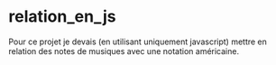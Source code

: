 # relation_en_js
Pour ce projet je devais (en utilisant uniquement javascript) mettre en relation des notes de musiques avec une notation américaine.


